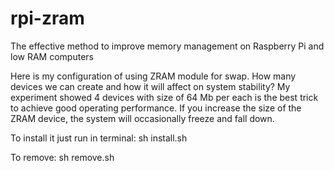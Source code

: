 # rpi-zram
The effective method to improve memory management on Raspberry Pi and low RAM computers

Here is my configuration of using ZRAM module for swap.
How many devices we can create and how it will affect on system stability?
My experiment showed 4 devices with size of 64 Mb per each is the best trick to achieve good operating performance.
If you increase the size of the ZRAM device, the system will occasionally freeze and fall down.

To install it just run in terminal:
sh install.sh

To remove:
sh remove.sh
